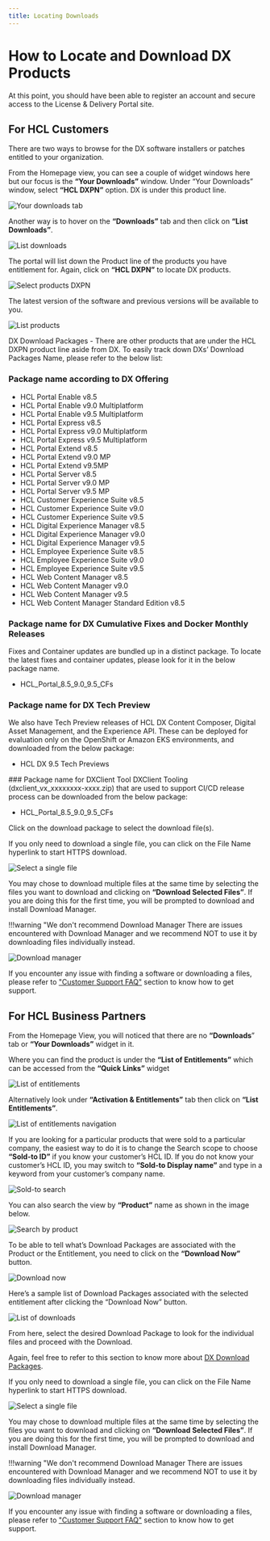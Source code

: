 ```yaml
---
title: Locating Downloads
---
```

# How to Locate and Download DX Products

At this point, you should have been able to register an account and secure access to the License & Delivery Portal site.

## For HCL Customers

There are two ways to browse for the DX software installers or patches entitled to your organization.

From the Homepage view, you can see a couple of widget windows here but our focus is the **“Your Downloads”** window.
Under “Your Downloads” window, select **“HCL DXPN”** option. DX is under this product line.

![Your downloads tab](images/download1.png)

Another way is to hover on the **“Downloads”** tab and then click on **“List Downloads”**.

![List downloads](images/download2.png)

The portal will list down the Product line of the products you have entitlement for. Again, click on **“HCL DXPN”** to locate DX products.

![Select products DXPN](images/download3.png)

The latest version of the software and previous versions will be available to you.

![List products](images/download4.png)

DX Download Packages -
There are other products that are under the HCL DXPN product line aside from DX. To easily track down DXs’ Download Packages Name, please refer to the below list:

### Package name according to DX Offering
* HCL Portal Enable v8.5
* HCL Portal Enable v9.0 Multiplatform
* HCL Portal Enable v9.5 Multiplatform
* HCL Portal Express v8.5
* HCL Portal Express v9.0 Multiplatform
* HCL Portal Express v9.5 Multiplatform
* HCL Portal Extend v8.5
* HCL Portal Extend v9.0 MP
* HCL Portal Extend v9.5MP
* HCL Portal Server v8.5
* HCL Portal Server v9.0 MP
* HCL Portal Server v9.5 MP
* HCL Customer Experience Suite v8.5
* HCL Customer Experience Suite v9.0
* HCL Customer Experience Suite v9.5
* HCL Digital Experience Manager v8.5
* HCL Digital Experience Manager v9.0
* HCL Digital Experience Manager v9.5
* HCL Employee Experience Suite v8.5
* HCL Employee Experience Suite v9.0
* HCL Employee Experience Suite v9.5
* HCL Web Content Manager v8.5
* HCL Web Content Manager v9.0
* HCL Web Content Manager v9.5
* HCL Web Content Manager Standard Edition v8.5

### Package name for DX Cumulative Fixes and Docker Monthly Releases
Fixes and Container updates are bundled up in a distinct package. To locate the latest fixes and container updates, please look for it in the below package name.

* HCL_Portal_8.5_9.0_9.5_CFs

### Package name for DX Tech Preview
We also have Tech Preview releases of HCL DX Content Composer, Digital Asset Management, and the Experience API. These can be deployed for evaluation only on the OpenShift or Amazon EKS environments, and downloaded from the below package:

* HCL DX 9.5 Tech Previews

### Package name for DXClient Tool
DXClient Tooling (dxclient_vx_xxxxxxxx-xxxx.zip) that are used to support CI/CD release process can be downloaded from the below package:

* HCL_Portal_8.5_9.0_9.5_CFs

Click on the download package to select the download file(s).

If you only need to download a single file, you can click on the File Name hyperlink to start HTTPS download.

![Select a single file](images/download5.png)

You may chose to download multiple files at the same time by selecting the files you want to download and clicking on **“Download Selected Files”**. If you are doing this for the first time, you will be prompted to download and install Download Manager.

!!!warning "We don't recommend Download Manager
    There are issues encountered with Download Manager and we recommend NOT to use it by downloading files individually instead.

![Download manager](images/download6.png)

If you encounter any issue with finding a software or downloading a files, please refer to ["Customer Support FAQ"](support-faqs.md) section to know how to get support.

## For HCL Business Partners

From the Homepage View, you will noticed that there are no **“Downloads**” tab or **“Your Downloads”** widget in it.

Where you can find the product is under the **“List of Entitlements”** which can be accessed from the **“Quick Links”** widget 

![List of entitlements](images/download7.png)

Alternatively look under **“Activation & Entitlements”** tab then click on **“List Entitlements”**.

![List of entitlements navigation](images/download8.png)

If you are looking for a particular products that were sold to a particular company, the easiest way to do it is to change the Search scope to choose **“Sold-to ID”** if you know your customer’s HCL ID. If you do not know your customer’s HCL ID, you may switch to **“Sold-to Display name”** and type in a keyword from your customer’s company name.

![Sold-to search](images/download9.png)

You can also search the view by **“Product”** name as shown in the image below.

![Search by product](images/download10.png)

To be able to tell what’s Download Packages are associated with the Product or the Entitlement, you need to click on the **“Download Now”** button.

![Download now](images/download11.png)


Here’s a sample list of Download Packages associated with the selected entitlement after clicking the “Download Now” button.

![List of downloads](images/download12.png)

From here, select the desired Download Package to look for the individual files and proceed with the Download.

Again, feel free to refer to this section to know more about [DX Download Packages](#package-name-according-to-dx-offering).

If you only need to download a single file, you can click on the File Name hyperlink to start HTTPS download.

![Select a single file](images/download13.png)

You may chose to download multiple files at the same time by selecting the files you want to download and clicking on **“Download Selected Files”**. If you are doing this for the first time, you will be prompted to download and install Download Manager.

!!!warning "We don't recommend Download Manager
    There are issues encountered with Download Manager and we recommend NOT to use it by downloading files individually instead.

![Download manager](images/download14.png)

If you encounter any issue with finding a software or downloading a files, please refer to ["Customer Support FAQ"](support-faqs.md) section to know how to get support.
